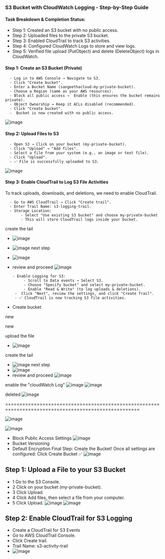 ### S3 Bucket with CloudWatch Logging - Step-by-Step Guide
#### Task Breakdown & Completion Status:
- Step 1: Created an S3 bucket with no public access.
- Step 2: Uploaded files to the private S3 bucket.
- Step 3: Enabled CloudTrail to track S3 activities.
- Step 4: Configured CloudWatch Logs to store and view logs.
- Step 5: Verified file upload (PutObject) and delete (DeleteObject) logs in CloudWatch.

#### Step 1: Create an S3 Bucket (Private)
      - Log in to AWS Console → Navigate to S3.
      - Click "Create bucket".
      - Enter a Bucket Name (sangeethacloud-my-private-bucket).
      - Choose a Region (same as your AWS resources).
      - Block all public access →  Enable (this ensures the bucket remains private).
      - Object Ownership → Keep it ACLs disabled (recommended).
      - Click "Create bucket".
      -  Bucket is now created with no public access.
      
![image](https://github.com/user-attachments/assets/b82d35d9-e21a-4887-afa1-f07420859f62)

#### Step 2: Upload Files to S3
      - Open S3 → Click on your bucket (my-private-bucket).
      - Click "Upload" → "Add files".
      - Select a file from your system (e.g., an image or text file).
      - Click "Upload".
      - ✅ File is successfully uploaded to S3.
 
![image](https://github.com/user-attachments/assets/53afda2b-88b4-4a88-83b5-d15cac9be59e)

#### Step 3: Enable CloudTrail to Log S3 File Activities
To track uploads, downloads, and deletions, we need to enable CloudTrail.

      - Go to AWS CloudTrail → Click "Create trail".
      - Enter Trail Name: s3-logging-trail.
      - Storage Location:
           - Select "Use existing S3 bucket" and choose my-private-bucket 
           - This will store CloudTrail logs inside your bucket.


create the tail
- ![image](https://github.com/user-attachments/assets/e1bf5ed5-8b63-4bfc-a7f4-77a9b4d816c2)
- ![image](https://github.com/user-attachments/assets/6900b018-158d-4595-b73f-3c76b25a72b1)
next step 
- ![image](https://github.com/user-attachments/assets/b52c4fe8-b977-4f6c-985f-b8e544dcbf1a)
- review and proceed
![image](https://github.com/user-attachments/assets/9d0a3d8b-1ed3-4b0d-b748-a1b86ab775f4)

      - Enable Logging for S3:
           - Scroll to Data events → Select S3.
           - Choose "Specify bucket" and select my-private-bucket.
           - Enable "Read & Write" (to log uploads & deletions).
       -  Click "Next", review the settings, and click "Create Trail".
       - ✅ CloudTrail is now tracking S3 file activities.








- Create bucket 

new 

new

upload the file
- ![image](https://github.com/user-attachments/assets/53afda2b-88b4-4a88-83b5-d15cac9be59e)

create the tail
- ![image](https://github.com/user-attachments/assets/e1bf5ed5-8b63-4bfc-a7f4-77a9b4d816c2)
next step 
- ![image](https://github.com/user-attachments/assets/b52c4fe8-b977-4f6c-985f-b8e544dcbf1a)
- review and proceed
![image](https://github.com/user-attachments/assets/9d0a3d8b-1ed3-4b0d-b748-a1b86ab775f4)


enable the "cloudWatch Log" 
![image](https://github.com/user-attachments/assets/676f60c2-ae52-429b-8853-366c42d4582c)
![image](https://github.com/user-attachments/assets/e878eda9-3ad2-40b0-9ef3-a3e47aed9e24)

deleted
![image](https://github.com/user-attachments/assets/b831bd14-33f7-4fc4-b4cd-e230f5d3f9d9)

=====================================================================================================

![image](https://github.com/user-attachments/assets/5fb8872c-cb4b-41dc-a8c6-2338d677b04f)

![image](https://github.com/user-attachments/assets/c0005a3c-24ce-46b3-82cd-a608f90e36f8)

- Block Public Access Settings
![image](https://github.com/user-attachments/assets/20eebe84-3c10-4cc5-92e1-2fd1680f17ce)
- Bucket Versioning
- Default Encryption
Final Step: Create the Bucket!
Once all settings are configured:
Click Create Bucket ✅
![image](https://github.com/user-attachments/assets/e8be0752-2feb-4bdf-a673-f9a212f43a3f)

## Step 1: Upload a File to your S3 Bucket
- 1 Go to the S3 Console.
- 2 Click on your bucket (my-private-bucket).
- 3 Click Upload.
- 4 Click Add files, then select a file from your computer.
- 5 Click Upload.
![image](https://github.com/user-attachments/assets/88fc31fa-098c-4213-ad10-f352506b63d0)
![image](https://github.com/user-attachments/assets/8644ca90-5655-4074-8f81-9affe25abe04)

## Step 2: Enable CloudTrail for S3 Logging
- Create a CloudTrail for S3 Events
 - Go to AWS CloudTrail Console.
 - Click Create trail.
 - Trail Name: s3-activity-trail
 - ![image](https://github.com/user-attachments/assets/b19b17a0-5f9c-4102-8699-3f23a47301c7)

